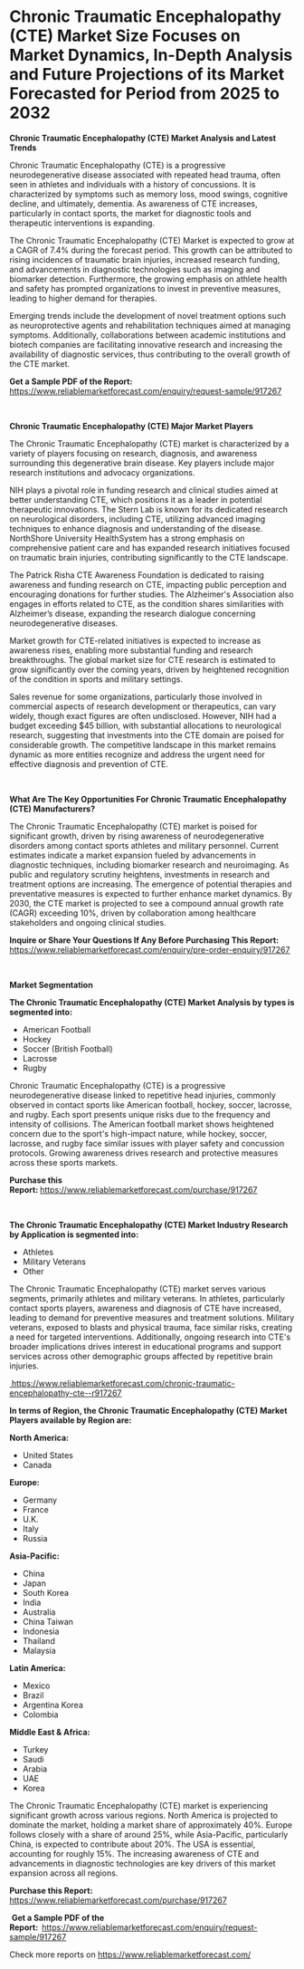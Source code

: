 <p><h1>Chronic Traumatic Encephalopathy (CTE) Market Size Focuses on Market Dynamics, In-Depth Analysis and Future Projections of its Market Forecasted for Period from 2025 to 2032</h1></p><p><strong>Chronic Traumatic Encephalopathy (CTE) Market Analysis and Latest Trends</strong></p>
<p><p>Chronic Traumatic Encephalopathy (CTE) is a progressive neurodegenerative disease associated with repeated head trauma, often seen in athletes and individuals with a history of concussions. It is characterized by symptoms such as memory loss, mood swings, cognitive decline, and ultimately, dementia. As awareness of CTE increases, particularly in contact sports, the market for diagnostic tools and therapeutic interventions is expanding.</p><p>The Chronic Traumatic Encephalopathy (CTE) Market is expected to grow at a CAGR of 7.4% during the forecast period. This growth can be attributed to rising incidences of traumatic brain injuries, increased research funding, and advancements in diagnostic technologies such as imaging and biomarker detection. Furthermore, the growing emphasis on athlete health and safety has prompted organizations to invest in preventive measures, leading to higher demand for therapies. </p><p>Emerging trends include the development of novel treatment options such as neuroprotective agents and rehabilitation techniques aimed at managing symptoms. Additionally, collaborations between academic institutions and biotech companies are facilitating innovative research and increasing the availability of diagnostic services, thus contributing to the overall growth of the CTE market.</p></p>
<p><strong>Get a Sample PDF of the Report:&nbsp;</strong> <a href="https://www.reliablemarketforecast.com/enquiry/request-sample/917267?utm_campaign=1105&utm_medium=2&utm_source=Github&utm_content=ia&utm_term=03032025&utm_id=chronic-traumatic-encephalopathy-cte">https://www.reliablemarketforecast.com/enquiry/request-sample/917267</a></p>
<p>&nbsp;</p>
<p><strong>Chronic Traumatic Encephalopathy (CTE) Major Market Players</strong></p>
<p><p>The Chronic Traumatic Encephalopathy (CTE) market is characterized by a variety of players focusing on research, diagnosis, and awareness surrounding this degenerative brain disease. Key players include major research institutions and advocacy organizations.</p><p>NIH plays a pivotal role in funding research and clinical studies aimed at better understanding CTE, which positions it as a leader in potential therapeutic innovations. The Stern Lab is known for its dedicated research on neurological disorders, including CTE, utilizing advanced imaging techniques to enhance diagnosis and understanding of the disease. NorthShore University HealthSystem has a strong emphasis on comprehensive patient care and has expanded research initiatives focused on traumatic brain injuries, contributing significantly to the CTE landscape.</p><p>The Patrick Risha CTE Awareness Foundation is dedicated to raising awareness and funding research on CTE, impacting public perception and encouraging donations for further studies. The Alzheimer's Association also engages in efforts related to CTE, as the condition shares similarities with Alzheimer’s disease, expanding the research dialogue concerning neurodegenerative diseases.</p><p>Market growth for CTE-related initiatives is expected to increase as awareness rises, enabling more substantial funding and research breakthroughs. The global market size for CTE research is estimated to grow significantly over the coming years, driven by heightened recognition of the condition in sports and military settings.</p><p>Sales revenue for some organizations, particularly those involved in commercial aspects of research development or therapeutics, can vary widely, though exact figures are often undisclosed. However, NIH had a budget exceeding $45 billion, with substantial allocations to neurological research, suggesting that investments into the CTE domain are poised for considerable growth. The competitive landscape in this market remains dynamic as more entities recognize and address the urgent need for effective diagnosis and prevention of CTE.</p></p>
<p>&nbsp;</p>
<p><strong>What Are The Key Opportunities For Chronic Traumatic Encephalopathy (CTE) Manufacturers?</strong></p>
<p><p>The Chronic Traumatic Encephalopathy (CTE) market is poised for significant growth, driven by rising awareness of neurodegenerative disorders among contact sports athletes and military personnel. Current estimates indicate a market expansion fueled by advancements in diagnostic techniques, including biomarker research and neuroimaging. As public and regulatory scrutiny heightens, investments in research and treatment options are increasing. The emergence of potential therapies and preventative measures is expected to further enhance market dynamics. By 2030, the CTE market is projected to see a compound annual growth rate (CAGR) exceeding 10%, driven by collaboration among healthcare stakeholders and ongoing clinical studies.</p></p>
<p><strong>Inquire or Share Your Questions If Any Before Purchasing This Report:</strong> <a href="https://www.reliablemarketforecast.com/enquiry/pre-order-enquiry/917267?utm_campaign=1105&utm_medium=2&utm_source=Github&utm_content=ia&utm_term=03032025&utm_id=chronic-traumatic-encephalopathy-cte">https://www.reliablemarketforecast.com/enquiry/pre-order-enquiry/917267</a></p>
<p>&nbsp;</p>
<p><strong>Market Segmentation</strong></p>
<p><strong>The Chronic Traumatic Encephalopathy (CTE) Market Analysis by types is segmented into:</strong></p>
<p><ul><li>American Football</li><li>Hockey</li><li>Soccer (British Football)</li><li>Lacrosse</li><li>Rugby</li></ul></p>
<p><p>Chronic Traumatic Encephalopathy (CTE) is a progressive neurodegenerative disease linked to repetitive head injuries, commonly observed in contact sports like American football, hockey, soccer, lacrosse, and rugby. Each sport presents unique risks due to the frequency and intensity of collisions. The American football market shows heightened concern due to the sport's high-impact nature, while hockey, soccer, lacrosse, and rugby face similar issues with player safety and concussion protocols. Growing awareness drives research and protective measures across these sports markets.</p></p>
<p><strong>Purchase this Report:&nbsp;</strong><a href="https://www.reliablemarketforecast.com/purchase/917267?utm_campaign=1105&utm_medium=2&utm_source=Github&utm_content=ia&utm_term=03032025&utm_id=chronic-traumatic-encephalopathy-cte">https://www.reliablemarketforecast.com/purchase/917267</a></p>
<p>&nbsp;</p>
<p><strong>The Chronic Traumatic Encephalopathy (CTE) Market Industry Research by Application is segmented into:</strong></p>
<p><ul><li>Athletes</li><li>Military Veterans</li><li>Other</li></ul></p>
<p><p>The Chronic Traumatic Encephalopathy (CTE) market serves various segments, primarily athletes and military veterans. In athletes, particularly contact sports players, awareness and diagnosis of CTE have increased, leading to demand for preventive measures and treatment solutions. Military veterans, exposed to blasts and physical trauma, face similar risks, creating a need for targeted interventions. Additionally, ongoing research into CTE's broader implications drives interest in educational programs and support services across other demographic groups affected by repetitive brain injuries.</p></p>
<p><a href="https://www.reliablemarketforecast.com/chronic-traumatic-encephalopathy-cte--r917267?utm_campaign=1105&utm_medium=2&utm_source=Github&utm_content=ia&utm_term=03032025&utm_id=chronic-traumatic-encephalopathy-cte">&nbsp;https://www.reliablemarketforecast.com/chronic-traumatic-encephalopathy-cte--r917267</a></p>
<p><strong>In terms of Region, the Chronic Traumatic Encephalopathy (CTE) Market Players available by Region are:</strong></p>
<p>
    <p> <strong> North America: </strong>
        <ul>
            <li>United States</li>
            <li>Canada</li>
        </ul>
        </p> 
    <p> <strong> Europe: </strong>
        <ul>
            <li>Germany</li>
            <li>France</li>
            <li>U.K.</li>
            <li>Italy</li>
            <li>Russia</li>
        </ul>
        </p> 
    <p> <strong> Asia-Pacific: </strong>
        <ul>
            <li>China</li>
            <li>Japan</li>
            <li>South Korea</li>
            <li>India</li>
            <li>Australia</li>
            <li>China Taiwan</li>
            <li>Indonesia</li>
            <li>Thailand</li>
            <li>Malaysia</li>
        </ul>
        </p> 
    <p> <strong> Latin America: </strong>
        <ul>
            <li>Mexico</li>
            <li>Brazil</li>
            <li>Argentina Korea</li>
            <li>Colombia</li>
        </ul>
        </p> 
    <p> <strong> Middle East & Africa: </strong>
        <ul>
            <li>Turkey</li>
            <li>Saudi</li>
            <li>Arabia</li>
            <li>UAE</li>
            <li>Korea</li>
        </ul>
    </p>
    </p>
<p><p>The Chronic Traumatic Encephalopathy (CTE) market is experiencing significant growth across various regions. North America is projected to dominate the market, holding a market share of approximately 40%. Europe follows closely with a share of around 25%, while Asia-Pacific, particularly China, is expected to contribute about 20%. The USA is essential, accounting for roughly 15%. The increasing awareness of CTE and advancements in diagnostic technologies are key drivers of this market expansion across all regions.</p></p>
<p><strong>Purchase this Report: </strong><a href="https://www.reliablemarketforecast.com/purchase/917267?utm_campaign=1105&utm_medium=2&utm_source=Github&utm_content=ia&utm_term=03032025&utm_id=chronic-traumatic-encephalopathy-cte">https://www.reliablemarketforecast.com/purchase/917267</a></p>
<p>&nbsp;<strong>Get a Sample PDF of the Report:&nbsp;&nbsp;</strong><a href="https://www.reliablemarketforecast.com/enquiry/request-sample/917267?utm_campaign=1105&utm_medium=2&utm_source=Github&utm_content=ia&utm_term=03032025&utm_id=chronic-traumatic-encephalopathy-cte">https://www.reliablemarketforecast.com/enquiry/request-sample/917267</a></p>
<p><strong></strong></p>
<p>Check more reports on <a href="https://www.reliablemarketforecast.com/?utm_campaign=1105&utm_medium=2&utm_source=Github&utm_content=ia&utm_term=03032025&utm_id=chronic-traumatic-encephalopathy-cte">https://www.reliablemarketforecast.com/</a></p>